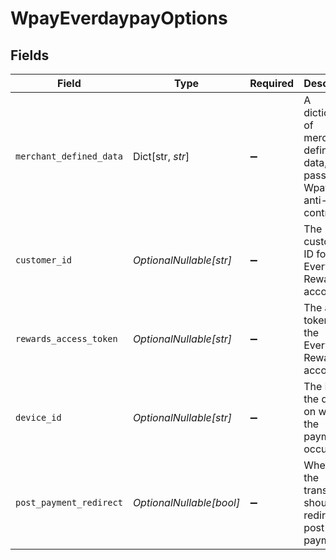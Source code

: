 # WpayEverdaypayOptions


## Fields

| Field                                                                               | Type                                                                                | Required                                                                            | Description                                                                         | Example                                                                             |
| ----------------------------------------------------------------------------------- | ----------------------------------------------------------------------------------- | ----------------------------------------------------------------------------------- | ----------------------------------------------------------------------------------- | ----------------------------------------------------------------------------------- |
| `merchant_defined_data`                                                             | Dict[str, *str*]                                                                    | :heavy_minus_sign:                                                                  | A dictionary of merchant defined data, to be passed to Wpay for anti-fraud control. |                                                                                     |
| `customer_id`                                                                       | *OptionalNullable[str]*                                                             | :heavy_minus_sign:                                                                  | The customer ID for the Everyday Rewards account.                                   |                                                                                     |
| `rewards_access_token`                                                              | *OptionalNullable[str]*                                                             | :heavy_minus_sign:                                                                  | The access token for the Everyday Rewards account.                                  |                                                                                     |
| `device_id`                                                                         | *OptionalNullable[str]*                                                             | :heavy_minus_sign:                                                                  | The ID of the device on which the payment is occuring.                              |                                                                                     |
| `post_payment_redirect`                                                             | *OptionalNullable[bool]*                                                            | :heavy_minus_sign:                                                                  | Whether the transaction should redirect post-payment                                | true                                                                                |